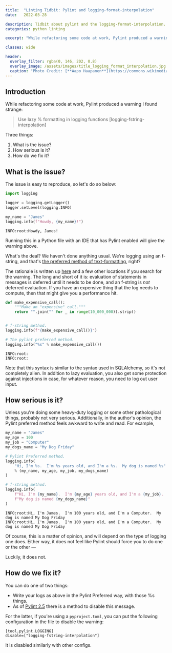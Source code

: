 ```yaml
---
title:  "Linting Tidbit: Pylint and logging-format-interpolation"
date:   2022-03-28

description: Tidbit about pylint and the logging-format-interpolation.
categories: python linting

excerpt: "While refactoring some code at work, Pylint produced a warning I found strange..."

classes: wide

header:
  overlay_filter: rgba(0, 146, 202, 0.8)
  overlay_image: /assets/images/title_logging_format_interpolation.jpg
  caption: "Photo Credit: [**Aapo Haapanen**](https://commons.wikimedia.org/wiki/File:Logs.jpg#file)"
---
```

## Introduction

While refactoring some code at work, Pylint produced a warning I found strange:

> Use lazy % formatting in logging functions [logging-fstring-interpolation]

Three things:
1. What is the issue?
2. How serious is it?
3. How do we fix it?

## What is the issue?

The issue is easy to reproduce, so let's do so below:


```python
import logging

logger = logging.getLogger()
logger.setLevel(logging.INFO)

my_name = "James"
logging.info(f"Howdy, {my_name}!")
```

    INFO:root:Howdy, James!


Running this in a Python file with an IDE that has Pylint enabled will give the warning above.

What's the deal? We haven't done anything usual. We're logging using an f-string, and that's [the preferred method of text-formatting](https://peps.python.org/pep-0498/), right?

The rationale is written up [here](https://github.com/PyCQA/pylint/issues/2395) and a few other locations if you search for the warning.  The long and short of it is: evaluation of statements in messages is deferred until it needs to be done, and an f-string is _not_ deferred evaluation.  If you have an expensive thing that the log needs to compute, then that might give you a performance hit.


```python
def make_expensive_call():
    """Make an "expensive" call."""
    return "".join("" for _ in range(10_000_000)).strip()


# f-string method.
logging.info(f"{make_expensive_call()}")

# The pylint preferred method.
logging.info("%s" % make_expensive_call())
```

    INFO:root:
    INFO:root:


Note that this syntax is similar to the syntax used in SQLAlchemy, so it's not completely alien.  In addition to lazy evaluation, you also get some protection against injections in case, for whatever reason, you need to log out user input.

## How serious is it?

Unless you're doing some heavy-duty logging or some other pathological things, probably not very serious.  Additionally, in the author's opinion, the Pylint preferred method feels awkward to write and read.  For example,


```python
my_name = "James"
my_age = 100
my_job = "Computer"
my_dogs_name = "My Dog Friday"

# Pylint Preferred method.
logging.info(
    "Hi, I'm %s.  I'm %s years old, and I'm a %s.  My dog is named %s"
    % (my_name, my_age, my_job, my_dogs_name)
)

# f-string method.
logging.info(
    f"Hi, I'm {my_name}.  I'm {my_age} years old, and I'm a {my_job}.  "
    f"My dog is named {my_dogs_name}"
)
```

    INFO:root:Hi, I'm James.  I'm 100 years old, and I'm a Computer.  My dog is named My Dog Friday
    INFO:root:Hi, I'm James.  I'm 100 years old, and I'm a Computer.  My dog is named My Dog Friday


Of course, this is a matter of opinion, and will depend on the type of logging one does.  Either way, it does not feel like Pylint should force you to do one or the other &mdash;

Luckily, it does not.

## How do we fix it?

You can do one of two things:
- Write your logs as above in the Pylint Preferred way, with those %s things.
- As of [Pylint 2.5](https://pylint.pycqa.org/en/latest/whatsnew/2.5.html?highlight=fstring) there is a method to disable this message.

For the latter, if you're using a ``pyproject.toml``, you can put the following configuration in the file to disable the warning:

```raw
[tool.pylint.LOGGING]
disable=["logging-fstring-interpolation"]
```

It is disabled similarly with other configs.
